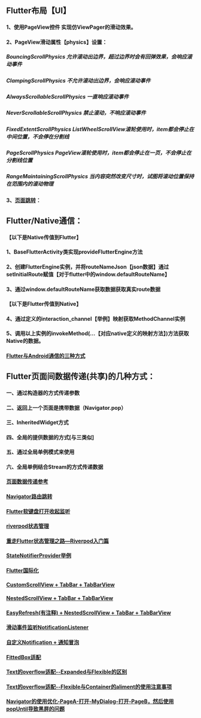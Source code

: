 ## Flutter布局【UI】
#### 1、使用PageView控件 实现仿ViewPager的滑动效果。
#### 2、PageView滑动属性【physics】设置：   
#####       BouncingScrollPhysics	允许滚动出边界，超过边界时会有回弹效果，会响应滚动事件
#####       ClampingScrollPhysics	不允许滚动出边界，会响应滚动事件
#####       AlwaysScrollableScrollPhysics	一直响应滚动事件
#####       NeverScrollableScrollPhysics	禁止滚动，不响应滚动事件
#####       FixedExtentScrollPhysics	ListWheelScrollView滚轮使用时，item都会停止在中间位置，不会停在分割线
#####       PageScrollPhysics	PageView滚轮使用时，item都会停止在一页，不会停止在分割线位置
#####       RangeMaintainingScrollPhysics	当内容突然改变尺寸时，试图将滚动位置保持在范围内的滚动物理

#### 3、[页面跳转](https://flutter.cn/docs/development/ui/navigation)：

## Flutter/Native通信：
#### 【以下是Native传值到Flutter】
#### 1、BaseFlutterActivity类实现provideFlutterEngine方法
#### 2、创建FlutterEngine实例，并将routeNameJson【json数据】通过setInitialRoute赋值【对于flutter中的window.defaultRouteName】
#### 3、通过window.defaultRouteName获取数据获取真实route数据
#### 【以下是Flutter传值到Native】
#### 4、通过定义的interaction_channel【举例】映射获取MethodChannel实例
#### 5、调用以上实例的invokeMethod(...【对应native定义的映射方法】)方法获取Native的数据。
#### [Flutter与Android通信的三种方式](https://www.jianshu.com/p/331cf2742cc6)


## Flutter页面间数据传递(共享)的几种方式：
#### 一、通过构造器的方式传递参数
#### 二、返回上一个页面是携带数据（Navigator.pop）
#### 三、InheritedWidget方式
#### 四、全局的提供数据的方式[与三类似]
#### 五、通过全局单例模式来使用
#### 六、全局单例结合Stream的方式传递数据
#### [页面数据传递参考](https://segmentfault.com/a/1190000020007938)


#### [Navigator路由跳转](https://www.cnblogs.com/mingfeng002/category/1578213.html)

#### [Flutter软键盘打开收起监听](https://pub.dev/packages/flutter_keyboard_visibility)


#### [riverpod状态管理](https://pub.dev/packages/flutter_riverpod)
#### [重走Flutter状态管理之路—Riverpod入门篇](https://cloud.tencent.com/developer/article/2004658)
#### [StateNotifierProvider举例](https://github.com/zhongyao/flutter_app/blob/master/lib/page/riverpod_page3.dart)

#### [Flutter国际化](https://www.jianshu.com/p/dd7862e8ae66)

#### [CustomScrollView + TabBar + TabBarView](https://github.com/zhongyao/flutter_app/blob/master/lib/page/widget/custom_scroll_view_widget.dart)
#### [NestedScrollView + TabBar + TabBarView](https://github.com/zhongyao/flutter_app/blob/master/lib/page/widget/nested_scroll_view_widget.dart)
#### [EasyRefresh(有注释) + NestedScrollView + TabBar + TabBarView](https://github.com/zhongyao/flutter_app/blob/master/lib/page/widget/refresh_nested_scroll_view_widget.dart)

#### [滑动事件监听NotificationListener](https://github.com/zhongyao/flutter_app/blob/master/lib/page/notification_page.dart)
#### [自定义Notification + 通知冒泡](https://github.com/zhongyao/flutter_app/blob/master/lib/page/notification_page2.dart)
#### [FittedBox适配](https://github.com/zhongyao/flutter_app/blob/master/lib/page/widget/fittedbox_test_widget.dart)
#### [Text的overflow适配--Expanded与Flexible的区别](https://github.com/zhongyao/flutter_app/blob/master/lib/page/widget/text_overflow_test_widget.dart)
#### [Text的overflow适配--Flexible与Container的aliment的使用注意事项](https://github.com/zhongyao/flutter_app/blob/master/lib/page/widget/middle_text_over_flow_widget.dart)
#### [Navigator的使用优化-PageA-打开-MyDialog-打开-PageB，然后使用popUntil导致黑屏的问题](https://github.com/zhongyao/flutter_app/blob/master/lib/router/popup/my_dialog.dart)